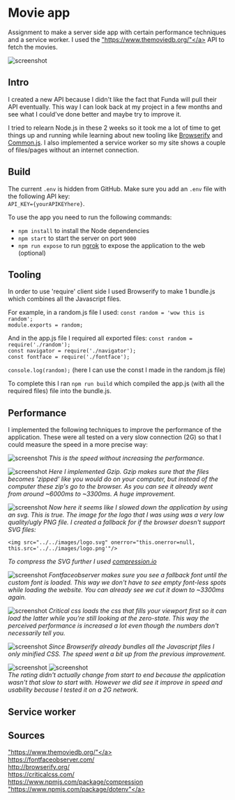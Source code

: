 # Movie app
Assignment to make a server side app with certain performance techniques and a service worker. I used the <a href="https://www.themoviedb.org/">"https://www.themoviedb.org/"</a> API to fetch the movies.

![screenshot](screens/home.png)

## Intro
I created a new API because I didn't like the fact that Funda will pull their API eventually. This way I can look back at my project in a few months and see what I could've done better and maybe try to improve it.

I tried to relearn Node.js in these 2 weeks so it took me a lot of time to get things up and running while learning about new tooling like <a href="browserify.org">Browserify</a> and <a href="http://requirejs.org/docs/commonjs.html">Common.js</a>. I also implemented a service worker so my site shows a couple of files/pages without an internet connection.

## Build

The current `.env` is hidden from GitHub. Make sure you add an `.env` file with the following API key:  
`API_KEY={yourAPIKEYhere}`.

To use the app you need to run the following commands:  
- `npm install` to install the Node dependencies  
- `npm start` to start the server on port `9000`  
- `npm run expose` to run <a href="https://ngrok.com/">ngrok</a> to expose the application to the web (optional)
  

## Tooling
In order to use 'require' client side I used Browserify to make 1 bundle.js which combines all the Javascript files.

For example, in a random.js file I used:
`const random = 'wow this is random';`  
`module.exports = random;`  

And in the app.js file I required all exported files:
`const random = require('./random');`  
`const navigator = require('./navigator');`  
`const fontface = require('./fontface');`  
  
`console.log(random);` (here I can use the const I made in the random.js file)  
  
To complete this I ran `npm run build` which compiled the app.js (with all the required files) file into the bundle.js.

## Performance
I implemented the following techniques to improve the performance of the application. These were all tested on a very slow connection (2G) so that I could measure the speed in a more precise way:
  
![screenshot](screens/1net.png)
*This is the speed without increasing the performance.*
  
![screenshot](screens/2gzipnet.png)
*Here I implemented Gzip. Gzip makes sure that the files becomes 'zipped' like you would do on your computer, but instead of the computer these zip's go to the browser. As you can see it already went from around ~6000ms to ~3300ms. A huge improvement.*  
  
![screenshot](screens/3svgnet.png)
*Now here it seems like I slowed down the application by using an svg. This is true. The image for the logo that I was using was a very low quality/ugly PNG file. I created a fallback for if the browser doesn't support SVG files:*
  
`<img src="../../images/logo.svg" onerror="this.onerror=null, this.src='../../images/logo.png'"/>`  
  
*To compress the SVG further I used <a href="compression.io">compression.io</a>*  
  
![screenshot](screens/4ffnet.png)
*Fontfaceobserver makes sure you see a fallback font until the custom font is loaded. This way we don't have to see empty font-less spots while loading the website. You can already see we cut it down to ~3300ms again.*  
  
![screenshot](screens/5cssnet.png)
*Critical css loads the css that fills your viewport first so it can load the latter while you're still looking at the zero-state. This way the perceived performance is increased a lot even though the numbers don't necessarily tell you.*  
  
![screenshot](screens/6minnet.png)
*Since Browserify already bundles all the Javascript files I only minified CSS. The speed went a bit up from the previous improvement.*  
  
![screenshot](screens/5cssdes.png)
![screenshot](screens/5cssmob.png)  
*The rating didn't actually change from start to end because the application wasn't that slow to start with. However we did see it improve in speed and usability because I tested it on a 2G network.*  

## Service worker


## Sources
<a href="https://www.themoviedb.org/">"https://www.themoviedb.org/"</a>  
<a href="https://fontfaceobserver.com/">https://fontfaceobserver.com/</a>  
<a href="http://browserify.org/">http://browserify.org/</a>  
<a href="https://criticalcss.com/">https://criticalcss.com/</a>  
<a href="https://www.npmjs.com/package/compression">https://www.npmjs.com/package/compression</a>  
<a href="https://www.npmjs.com/package/dotenv">"https://www.npmjs.com/package/dotenv"</a>